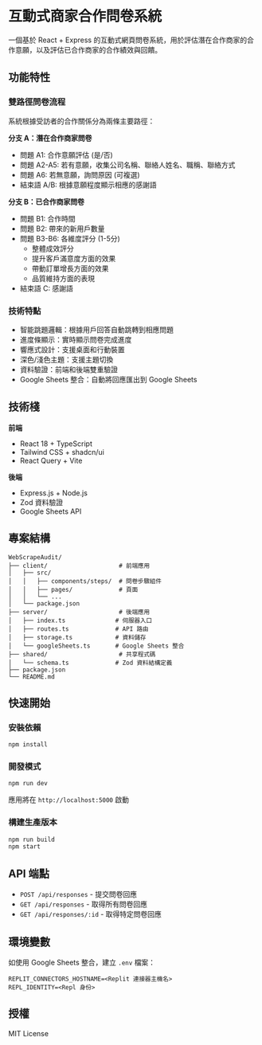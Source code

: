 # 互動式商家合作問卷系統

一個基於 React + Express 的互動式網頁問卷系統，用於評估潛在合作商家的合作意願，以及評估已合作商家的合作績效與回饋。

## 功能特性

### 雙路徑問卷流程

系統根據受訪者的合作關係分為兩條主要路徑：

**分支 A：潛在合作商家問卷**
- 問題 A1: 合作意願評估 (是/否)
- 問題 A2-A5: 若有意願，收集公司名稱、聯絡人姓名、職稱、聯絡方式
- 問題 A6: 若無意願，詢問原因 (可複選)
- 結束語 A/B: 根據意願程度顯示相應的感謝語

**分支 B：已合作商家問卷**
- 問題 B1: 合作時間
- 問題 B2: 帶來的新用戶數量
- 問題 B3-B6: 各維度評分 (1-5分)
  - 整體成效評分
  - 提升客戶滿意度方面的效果
  - 帶動訂單增長方面的效果
  - 品質維持方面的表現
- 結束語 C: 感謝語

### 技術特點

- 智能跳題邏輯：根據用戶回答自動跳轉到相應問題
- 進度條顯示：實時顯示問卷完成進度
- 響應式設計：支援桌面和行動裝置
- 深色/淺色主題：支援主題切換
- 資料驗證：前端和後端雙重驗證
- Google Sheets 整合：自動將回應匯出到 Google Sheets

## 技術棧

**前端**
- React 18 + TypeScript
- Tailwind CSS + shadcn/ui
- React Query + Vite

**後端**
- Express.js + Node.js
- Zod 資料驗證
- Google Sheets API

## 專案結構

```
WebScrapeAudit/
├── client/                    # 前端應用
│   ├── src/
│   │   ├── components/steps/  # 問卷步驟組件
│   │   ├── pages/             # 頁面
│   │   └── ...
│   └── package.json
├── server/                    # 後端應用
│   ├── index.ts              # 伺服器入口
│   ├── routes.ts             # API 路由
│   ├── storage.ts            # 資料儲存
│   └── googleSheets.ts       # Google Sheets 整合
├── shared/                    # 共享程式碼
│   └── schema.ts             # Zod 資料結構定義
├── package.json
└── README.md
```

## 快速開始

### 安裝依賴
```bash
npm install
```

### 開發模式
```bash
npm run dev
```

應用將在 `http://localhost:5000` 啟動

### 構建生產版本
```bash
npm run build
npm start
```

## API 端點

- `POST /api/responses` - 提交問卷回應
- `GET /api/responses` - 取得所有問卷回應
- `GET /api/responses/:id` - 取得特定問卷回應

## 環境變數

如使用 Google Sheets 整合，建立 `.env` 檔案：

```
REPLIT_CONNECTORS_HOSTNAME=<Replit 連接器主機名>
REPL_IDENTITY=<Repl 身份>
```

## 授權

MIT License
